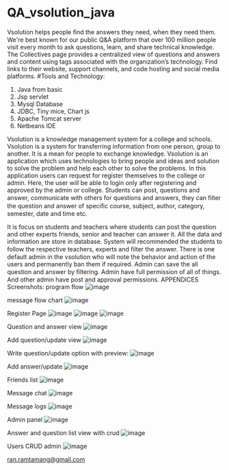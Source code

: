 # QA_vsolution_java
Vsolution helps people ﬁnd the answers they need, when they need them. We're best known for our public Q&A platform that over 100 million people visit every month to ask questions, learn, and share technical knowledge. The Collectives page provides a centralized view of questions and answers and content using tags associated with the organization’s technology. Find links to their website, support channels, and code hosting and social media platforms.
#Tools and Technology:
1. Java from basic
2. Jsp servlet
3. Mysql Database
4. JDBC, Tiny mice, Chart js
5. Apache Tomcat server
6. Netbeans IDE

Vsolution is a knowledge management system for a college and schools. Vsolution is a system for transferring information from one person, group to another. It is a mean for people to exchange knowledge. Vsolution is an application which uses technologies to bring people and ideas and solution to solve the problem and help each other to solve the problems. In this application users can request for register themselves to the college or admin. Here, the user will be able to login only after registering and approved by the admin or college. Students can post, questions and answer, communicate with others for questions and answers, they can ﬁlter the question and answer of speciﬁc course, subject, author, category, semester, date and time etc.

It is focus on students and teachers where students can post the question and other experts friends, senior and teacher can answer it. All the data and information are store in database. System will recommended the students to follow the respective teachers, experts and ﬁlter the answer.
There is one default admin in the vsolution who will note the behavior and action of the users and permanently ban them if required. Admin can save the all question and answer by ﬁltering. Admin have full permission of all of things. And other admin have post and approval permissions.
APPENDICES
Screenshots:
program flow
![image](https://user-images.githubusercontent.com/84068736/190058393-80979c9f-ec3b-422c-a0a3-a67ef32c9668.png)

message flow chart
![image](https://user-images.githubusercontent.com/84068736/190058367-5cebe34e-fabd-4630-b4de-7e6def2ce135.png)

Register Page
![image](https://user-images.githubusercontent.com/84068736/190058108-4d05f565-f3a9-4aa0-ae40-093c16b6ce76.png)
![image](https://user-images.githubusercontent.com/84068736/190058138-1dc73b94-dfc2-4acc-92bc-cf52bcb5aefa.png)
![image](https://user-images.githubusercontent.com/84068736/190058153-42459220-6669-4817-ac25-3357d6325b9a.png)

Question and answer view
![image](https://user-images.githubusercontent.com/84068736/190058164-5f35d3a3-5ed0-48b6-936a-385295563fe5.png)

Add question/update view
![image](https://user-images.githubusercontent.com/84068736/190058180-800039e3-0f1b-4007-99a5-6a8ed5505d5c.png)

Write question/update option with preview:
![image](https://user-images.githubusercontent.com/84068736/190058192-f27db880-538d-4e4f-9cdf-1219e770a9b3.png)

Add answer/update
![image](https://user-images.githubusercontent.com/84068736/190058211-d799e0d0-cb8d-42e2-811d-519882f34b1a.png)

Friends list
![image](https://user-images.githubusercontent.com/84068736/190058221-bc3b9229-4d13-403e-948e-7fe5da4c6ea5.png)

Message chat
![image](https://user-images.githubusercontent.com/84068736/190058243-75077d67-7514-4e55-9eb9-81a37540c321.png)

Message logs
![image](https://user-images.githubusercontent.com/84068736/190058251-fc5a4e2f-2040-418e-886b-e4d341dfe061.png)

Admin panel
![image](https://user-images.githubusercontent.com/84068736/190058260-7a4ef391-41d0-4d79-8116-01f09026f387.png)

Answer and question list view with crud
![image](https://user-images.githubusercontent.com/84068736/190058274-48b66f68-b867-42ec-9dcc-bc9822779e75.png)

Users CRUD admin
![image](https://user-images.githubusercontent.com/84068736/190058291-bcc1d277-b6a3-439c-9c01-d07df896bb04.png)

ran.ramtamang@gmail.com
